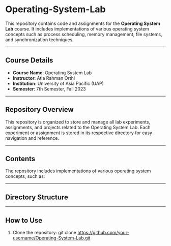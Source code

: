 # Operating-System-Lab
This repository contains code and assignments for the **Operating System Lab** course. It includes implementations of various operating system concepts such as process scheduling, memory management, file systems, and synchronization techniques.

---

## Course Details
- **Course Name**: Operating System Lab
- **Instructor**: Atia Rahman Orthi
- **Institution**: University of Asia Pacific (UAP)
- **Semester**: 7th Semester, Fall 2023

---

## Repository Overview
This repository is organized to store and manage all lab experiments, assignments, and projects related to the Operating System Lab. Each experiment or assignment is stored in its respective directory for easy navigation and reference.

---

## Contents
The repository includes implementations of various operating system concepts, such as:

---

## Directory Structure

---

## How to Use
1. Clone the repository:
   git clone https://github.com/your-username/Operating-System-Lab.git
